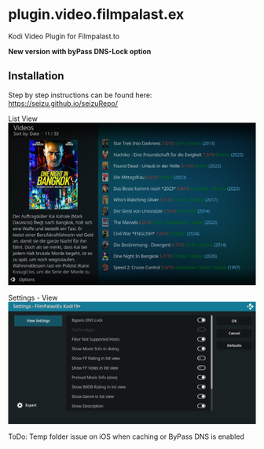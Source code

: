 # plugin.video.filmpalast.ex
Kodi Video Plugin for Filmpalast.to

**New version with byPass DNS-Lock option**

Installation
------------
Step by step instructions can be found here: https://seizu.github.io/seizuRepo/

List View
<img src="./screenshot.png"/> 

Settings - View
<img src="./screenshot_settings.png"/>

ToDo: Temp folder issue on iOS when caching or ByPass DNS is enabled